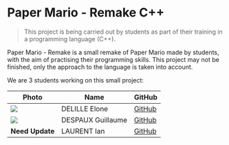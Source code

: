 # Paper Mario - Remake C++

> This project is being carried out by students as part of their training in a programming language (C++).


Paper Mario - Remake is a small remake of Paper Mario made by students, with the aim of practising their programming skills. This project may not be finished, only the approach to the language is taken into account.

We are 3 students working on this small project:

| Photo | Name | GitHub |
|--|--|--|
| <img src="https://ca.slack-edge.com/T019N8PRR7W-U05SJR05FL7-2ce56dcf784b-64"> | DELILLE Elone | [GitHub](https://github.com/HiNett) |
| <img src="https://ca.slack-edge.com/T019N8PRR7W-U05SWDH3MLM-32416239ba9d-64"> | DESPAUX Guillaume | [GitHub](https://github.com/GuillaumeDespaux) |
| **Need Update** | LAURENT Ian | [GitHub](https://github.com/ianlaur) |
